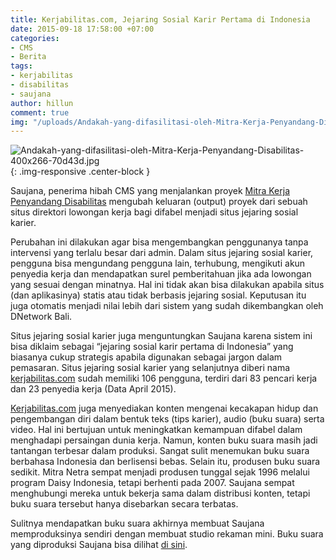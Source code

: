 ```yaml
---
title: Kerjabilitas.com, Jejaring Sosial Karir Pertama di Indonesia
date: 2015-09-18 17:58:00 +07:00
categories:
- CMS
- Berita
tags:
- kerjabilitas
- disabilitas
- saujana
author: hillun
comment: true
img: "/uploads/Andakah-yang-difasilitasi-oleh-Mitra-Kerja-Penyandang-Disabilitas-400x266-70d43d.jpg"
---
```


![Andakah-yang-difasilitasi-oleh-Mitra-Kerja-Penyandang-Disabilitas-400x266-70d43d.jpg](/uploads/Andakah-yang-difasilitasi-oleh-Mitra-Kerja-Penyandang-Disabilitas-400x266-70d43d.jpg){: .img-responsive .center-block }

Saujana, penerima hibah CMS yang menjalankan proyek [Mitra Kerja Penyandang Disabilitas](http://wiki.ciptamedia.org/wiki/Mitra_Kerja_Penyandang_Disabilitas) mengubah keluaran (output) proyek dari sebuah situs direktori lowongan kerja bagi difabel menjadi situs jejaring sosial karier.

Perubahan ini dilakukan agar bisa mengembangkan penggunanya tanpa intervensi yang terlalu besar dari admin. Dalam situs jejaring sosial karier, pengguna bisa mengundang pengguna lain, terhubung, mengikuti akun penyedia kerja dan mendapatkan surel pemberitahuan jika ada lowongan yang sesuai dengan minatnya. Hal ini tidak akan bisa dilakukan apabila situs (dan aplikasinya) statis atau tidak berbasis jejaring sosial. Keputusan itu juga otomatis menjadi nilai lebih dari sistem yang sudah dikembangkan oleh DNetwork Bali.

Situs jejaring sosial karier juga menguntungkan Saujana karena sistem ini bisa diklaim sebagai “jejaring sosial karir pertama di Indonesia” yang biasanya cukup strategis apabila digunakan sebagai jargon dalam pemasaran. Situs jejaring sosial karier yang selanjutnya diberi nama [kerjabilitas.com](http://www.kerjabilitas.com/) sudah memiliki 106 pengguna, terdiri dari 83 pencari kerja dan 23 penyedia kerja (Data April 2015).

[Kerjabilitas.com](http://www.kerjabilitas.com/) juga menyediakan konten mengenai kecakapan hidup dan pengembangan diri dalam bentuk teks (tips karier), audio (buku suara) serta video. Hal ini bertujuan untuk meningkatkan kemampuan difabel dalam menghadapi persaingan dunia kerja. Namun, konten buku suara masih jadi tantangan terbesar dalam produksi. Sangat sulit menemukan buku suara berbahasa Indonesia dan berlisensi bebas. Selain itu, produsen buku suara sedikit. Mitra Netra sempat menjadi produsen tunggal sejak 1996 melalui program Daisy Indonesia, tetapi berhenti pada 2007. Saujana sempat menghubungi mereka untuk bekerja sama dalam distribusi konten, tetapi buku suara tersebut hanya disebarkan secara terbatas.

Sulitnya mendapatkan buku suara akhirnya membuat Saujana memproduksinya sendiri dengan membuat studio rekaman mini. Buku suara yang diproduksi Saujana bisa dilihat [di sini](http://www.pustaka.kerjabilitas.com/index.php/buku-bicara/item/310-tips-dan-trik-agar-tulisan-diterima-penerbit-buku-suara).